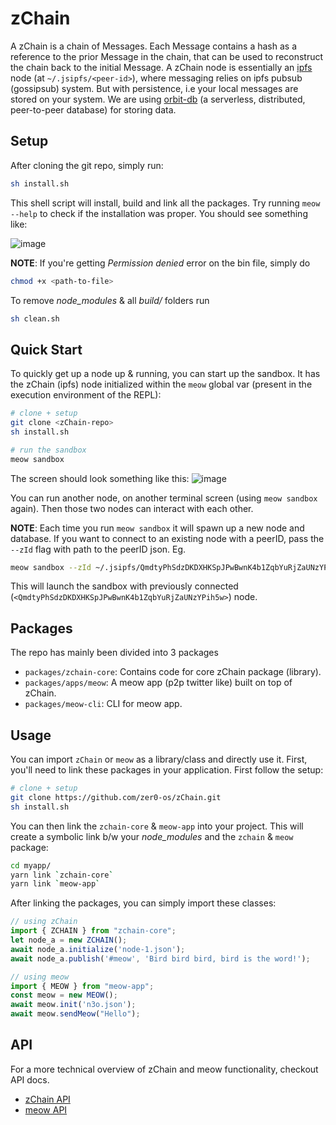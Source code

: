 # zChain

A zChain is a chain of Messages. Each Message contains a hash as a reference to the prior Message in the chain, that can be used to reconstruct the chain back to the initial Message. A zChain node is essentially an [ipfs](https://github.com/ipfs/js-ipfs) node (at `~/.jsipfs/<peer-id>`), where messaging relies on ipfs pubsub (gossipsub) system. But with persistence, i.e your local messages are stored on your system. We are using [orbit-db](https://github.com/orbitdb/orbit-db) (a serverless, distributed, peer-to-peer database) for storing data.

## Setup

After cloning the git repo, simply run:
```sh
sh install.sh
```

This shell script will install, build and link all the packages. Try running `meow --help` to check if the installation was proper. You should see something like:

![image](https://user-images.githubusercontent.com/33264364/165640076-fe28e4d3-83a1-48da-9bc7-72ef58dc6ad8.png)

**NOTE**: If you're getting *Permission denied* error on the bin file, simply do
```sh
chmod +x <path-to-file>
```

To remove *node_modules* & all *build/* folders run
```sh
sh clean.sh
```

## Quick Start

To quickly get up a node up & running, you can start up the sandbox. It has the zChain (ipfs) node initialized within the `meow` global var (present in the execution environment of the REPL):
```sh
# clone + setup
git clone <zChain-repo>
sh install.sh

# run the sandbox
meow sandbox
```

The screen should look something like this:
![image](https://user-images.githubusercontent.com/33264364/165646660-fdf65586-f324-48ca-bd02-6dea50996e75.png)

You can run another node, on another terminal screen (using `meow sandbox` again). Then those two nodes can interact with each other.

**NOTE**: Each time you run `meow sandbox` it will spawn up a new node and database. If you want to connect to an existing node with a peerID, pass the `--zId` flag with path to the peerID json. Eg.
```sh
meow sandbox --zId ~/.jsipfs/QmdtyPhSdzDKDXHKSpJPwBwnK4b1ZqbYuRjZaUNzYPih5w/peer.json
```

This will launch the sandbox with previously connected (`<QmdtyPhSdzDKDXHKSpJPwBwnK4b1ZqbYuRjZaUNzYPih5w>`) node.

## Packages

The repo has mainly been divided into 3 packages

+ `packages/zchain-core`: Contains code for core zChain package (library).
+ `packages/apps/meow`: A meow app (p2p twitter like) built on top of zChain.
+ `packages/meow-cli`: CLI for meow app.

## Usage

You can import `zChain` or `meow` as a library/class and directly use it. First, you'll need to link these packages in your application. First follow the setup:

```sh
# clone + setup
git clone https://github.com/zer0-os/zChain.git
sh install.sh
```

You can then link the `zchain-core` & `meow-app` into your project. This will create a symbolic link b/w your *node_modules* and the `zchain` & `meow` package:
```sh
cd myapp/
yarn link `zchain-core`
yarn link `meow-app`
```

After linking the packages, you can simply import these classes:
```js
// using zChain
import { ZCHAIN } from "zchain-core";
let node_a = new ZCHAIN();
await node_a.initialize('node-1.json');
await node_a.publish('#meow', 'Bird bird bird, bird is the word!');

// using meow
import { MEOW } from "meow-app";
const meow = new MEOW();
await meow.init('n3o.json');
await meow.sendMeow("Hello");
```

## API

For a more technical overview of zChain and meow functionality, checkout API docs.
+ [zChain API](./packages/zchain-core/API.md)
+ [meow API](./apps/meow/API.md)